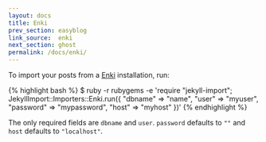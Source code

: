```yaml
---
layout: docs
title: Enki
prev_section: easyblog
link_source:  enki
next_section: ghost
permalink: /docs/enki/
---
```


To import your posts from a [Enki](https://github.com/xaviershay/enki) installation, run:

{% highlight bash %}
$ ruby -r rubygems -e 'require "jekyll-import";
    JekyllImport::Importers::Enki.run({
      "dbname"   => "name",
      "user"     => "myuser",
      "password" => "mypassword",
      "host"     => "myhost"
    })'
{% endhighlight %}

The only required fields are `dbname` and `user`. `password` defaults to `""`
and `host` defaults to `"localhost"`.
